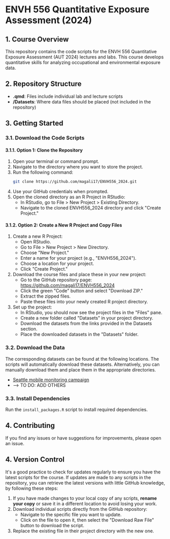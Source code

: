 # ENVH 556 Quantitative Exposure Assessment (2024)

## 1. Course Overview

This repository contains the code scripts for the ENVH 556 Quantitative Exposure Assessment (AUT 2024) lectures and labs. This course develops quantitative skills for analyzing occupational and environmental exposure data.

## 2. Repository Structure

-   **.qmd**: Files include individual lab and lecture scripts
-   **/Datasets**: Where data files should be placed (not included in the repository)

## 3. Getting Started

### 3.1. Download the Code Scripts

#### 3.1.1. Option 1: Clone the Repository

1.  Open your terminal or command prompt.
2.  Navigate to the directory where you want to store the project.
3.  Run the following command: 
    ```bash     
    git clone https://github.com/magali17/ENVH556_2024.git
    ```
4.  Use your GitHub credentials when prompted.
5.  Open the cloned directory as an R Project in RStudio:
    -   In RStudio, go to File \> New Project \> Existing Directory.
    -   Navigate to the cloned ENVH556_2024 directory and click "Create Project."

#### 3.1.2. Option 2: Create a New R Project and Copy Files

1.  Create a new R Project:
    -   Open RStudio.
    -   Go to File \> New Project \> New Directory.
    -   Choose "New Project."
    -   Enter a name for your project (e.g., "ENVH556_2024").
    -   Choose a location for your project.
    -   Click "Create Project."
2.  Download the course files and place these in your new project:
    -   Go to the GitHub repository page: <https://github.com/magali17/ENVH556_2024>
    -   Click the green "Code" button and select "Download ZIP."
    -   Extract the zipped files.
    -   Paste these files into your newly created R project directory.
3.  Set up the project:
    -   In RStudio, you should now see the project files in the "Files" pane.
    -   Create a new folder called "Datasets" in your project directory.
    -   Download the datasets from the links provided in the Datasets section.
    -   Place the downloaded datasets in the "Datasets" folder.

### 3.2. Download the Data

The corresponding datasets can be found at the following locations. The scripts will automatically download these datasets. Alternatively, you can manually download them and place them in the appropriate directories.

-   [Seattle mobile monitoring campaign](https://zenodo.org/records/13761282)
-   --\> TO DO: ADD OTHERS

### 3.3. Install Dependencies

Run the `install_packages.R` script to install required dependencies.

## 4. Contributing

If you find any issues or have suggestions for improvements, please open an issue.

## 4. Version Control

It's a good practice to check for updates regularly to ensure you have the latest scripts for the course. If updates are made to any scripts in the repository, you can retrieve the latest versions with little GitHub knowledge, by following these steps:

1. If you have made changes to your local copy of any scripts, **rename your copy** or save it in a different location to avoid losing your work.
2. Download individual scripts directly from the GitHub repository:
     - Navigate to the specific file you want to update.
     - Click on the file to open it, then select the "Download Raw File" button to download the script.
3. Replace the existing file in their project directory with the new one.

